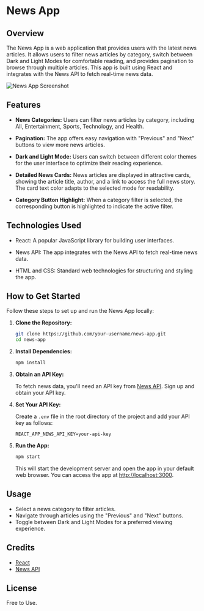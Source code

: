 # News App

## Overview

The News App is a web application that provides users with the latest news articles. It allows users to filter news articles by category, switch between Dark and Light Modes for comfortable reading, and provides pagination to browse through multiple articles. This app is built using React and integrates with the News API to fetch real-time news data.

![News App Screenshot](app-screenshot.png)

## Features

- **News Categories:** Users can filter news articles by category, including All, Entertainment, Sports, Technology, and Health.

- **Pagination:** The app offers easy navigation with "Previous" and "Next" buttons to view more news articles.

- **Dark and Light Mode:** Users can switch between different color themes for the user interface to optimize their reading experience.

- **Detailed News Cards:** News articles are displayed in attractive cards, showing the article title, author, and a link to access the full news story. The card text color adapts to the selected mode for readability.

- **Category Button Highlight:** When a category filter is selected, the corresponding button is highlighted to indicate the active filter.

## Technologies Used

- React: A popular JavaScript library for building user interfaces.

- News API: The app integrates with the News API to fetch real-time news data.

- HTML and CSS: Standard web technologies for structuring and styling the app.

## How to Get Started

Follow these steps to set up and run the News App locally:

1. **Clone the Repository:**

    ```bash
    git clone https://github.com/your-username/news-app.git
    cd news-app
    ```

2. **Install Dependencies:**

    ```bash
    npm install
    ```

3. **Obtain an API Key:**

    To fetch news data, you'll need an API key from [News API](https://newsapi.org/). Sign up and obtain your API key.

4. **Set Your API Key:**

    Create a `.env` file in the root directory of the project and add your API key as follows:

    ```env
    REACT_APP_NEWS_API_KEY=your-api-key
    ```

5. **Run the App:**

    ```bash
    npm start
    ```

    This will start the development server and open the app in your default web browser. You can access the app at [http://localhost:3000](http://localhost:3000).

## Usage

- Select a news category to filter articles.
- Navigate through articles using the "Previous" and "Next" buttons.
- Toggle between Dark and Light Modes for a preferred viewing experience.

## Credits

- [React](https://reactjs.org/)
- [News API](https://newsapi.org/)

## License

Free to Use. 
